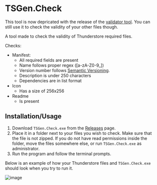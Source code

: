 # TSGen.Check

This tool is now depricated with the release of the [validator tool](https://thunderstore.io/tools/manifest-v1-validator/). You can still use it to check the validity of your other files though.

A tool made to check the validity of Thunderstore required files.

Checks:

- Manifest:
  - All required fields are present
  - Name follows proper regex ([a-zA-Z0-9_])
  - Version number follows [Semantic Versioning](https://semver.org).
  - Description is under 250 characters
  - Dependencies are in list format
- Icon
  - Has a size of 256x256
- Readme
  - Is present

## Installation/Usage

1. Download `TSGen.Check.exe` from the [Releases](https://github.com/nayr31/TSGen.Check/releases) page.
2. Place it in a folder next to your files you wish to check. Make sure that the file is not zipped. If you do not have read permissions inside the folder, move the files somewhere else, or run `TSGen.Check.exe` as administrator.
3. Run the program and follow the terminal prompts.

Below is an example of how your Thunderstore files and `TSGen.Check.exe` should look when you try to run it.

![image](https://user-images.githubusercontent.com/69859977/127229356-cfd8c20c-e893-41e6-bd49-0901c2e18cc8.png)
